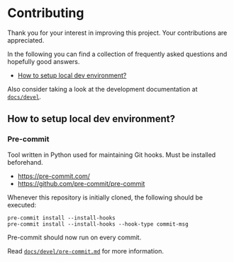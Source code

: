# Contributing <!-- omit in toc -->

Thank you for your interest in improving this project. Your contributions are
appreciated.

In the following you can find a collection of frequently asked questions and
hopefully good answers.

- [How to setup local dev environment?](#how-to-setup-local-dev-environment)

Also consider taking a look at the development documentation at
[`docs/devel`](docs/devel).

## How to setup local dev environment?

### Pre-commit <!-- omit in toc -->

Tool written in Python used for maintaining Git hooks. Must be installed
beforehand.

- <https://pre-commit.com/>
- <https://github.com/pre-commit/pre-commit>

Whenever this repository is initially cloned, the following should be executed:

```
pre-commit install --install-hooks
pre-commit install --install-hooks --hook-type commit-msg
```

Pre-commit should now run on every commit.

Read [`docs/devel/pre-commit.md`](docs/devel/pre-commit.md) for more
information.
